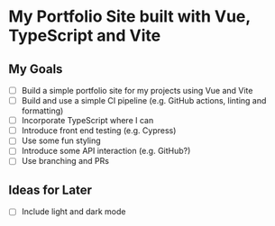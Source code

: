 # My Portfolio Site built with Vue, TypeScript and Vite

## My Goals

- [ ] Build a simple portfolio site for my projects using Vue and Vite
- [ ] Build and use a simple CI pipeline (e.g. GitHub actions, linting and formatting)
- [ ] Incorporate TypeScript where I can
- [ ] Introduce front end testing (e.g. Cypress)
- [ ] Use some fun styling
- [ ] Introduce some API interaction (e.g. GitHub?)
- [ ] Use branching and PRs

## Ideas for Later

- [ ] Include light and dark mode
